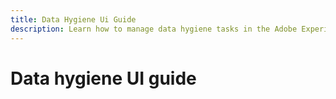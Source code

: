 ```yaml
---
title: Data Hygiene Ui Guide
description: Learn how to manage data hygiene tasks in the Adobe Experience Platform user interface.
---
```

# Data hygiene UI guide
